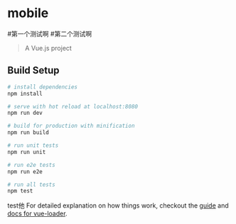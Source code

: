 # mobile
#第一个测试啊
#第二个测试啊
> A Vue.js project

## Build Setup

``` bash
# install dependencies
npm install

# serve with hot reload at localhost:8080
npm run dev

# build for production with minification
npm run build

# run unit tests
npm run unit

# run e2e tests
npm run e2e

# run all tests
npm test
```
test他
For detailed explanation on how things work, checkout the [guide](http://vuejs-templates.github.io/webpack/) and [docs for vue-loader](http://vuejs.github.io/vue-loader).

